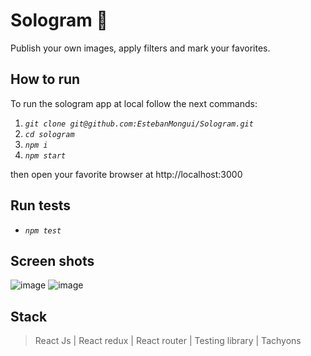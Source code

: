# Sologram 📸

Publish your own images, apply filters and mark your favorites.

## How to run

To run the sologram app at local follow the next commands:

1. *```git clone git@github.com:EstebanMongui/Sologram.git```*
2. *```cd sologram```*
3. *```npm i```*
4. *```npm start```*

then open your favorite browser at http://localhost:3000

## Run tests

- *```npm test```*

## Screen shots
![image](https://user-images.githubusercontent.com/60228986/170598458-e1eb09d5-f060-4b05-999e-3772b1b65c5f.png)
![image](https://user-images.githubusercontent.com/60228986/170599510-e0730fa1-3dbe-408e-93e0-8e68e0473774.png)

## Stack

>React Js | React redux | React router | Testing library | Tachyons
